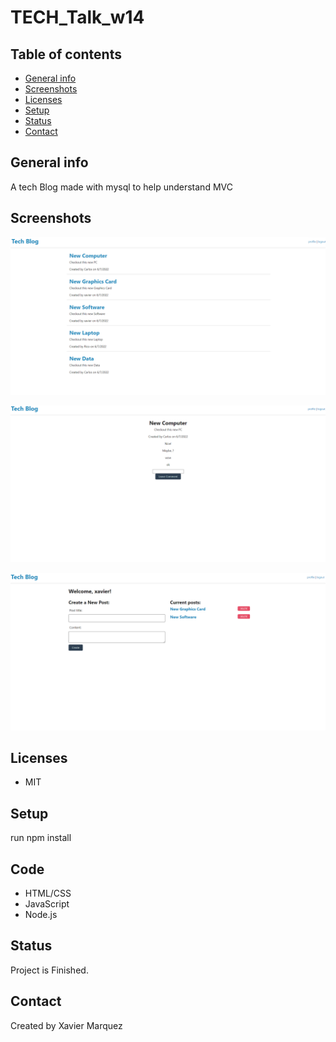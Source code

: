 # TECH_Talk_w14

## Table of contents

- [General info](#general-info)
- [Screenshots](#screenshots)
- [Licenses](#technologies)
- [Setup](#setup)
- [Status](#status)
- [Contact](#contact)

## General info

A tech Blog made with mysql to help understand MVC

## Screenshots

![Example Tech Blog](./assets/images/main%20page.PNG)

![Example Tech Post](./assets/images/post.PNG)

![Example Tech Create Post](./assets/images/create%20post.PNG)

## Licenses

- MIT

## Setup

run npm install

## Code

- HTML/CSS
- JavaScript
- Node.js

## Status

Project is Finished.

## Contact

Created by Xavier Marquez

